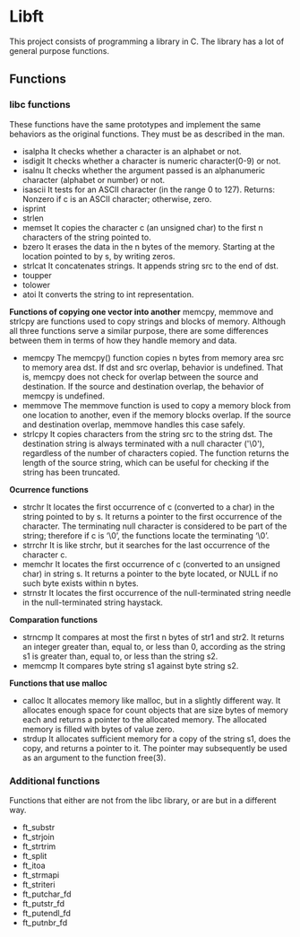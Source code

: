 # Libft

This project consists of programming a library in C. The library has a lot of general purpose functions.

## Functions

### libc functions
These functions have the same prototypes and implement the same behaviors as the original functions. They must be as described in the man.

- isalpha
It checks whether a character is an alphabet or not.
- isdigit
It checks whether a character is numeric character(0-9) or not.
- isalnu
It checks whether the argument passed is an alphanumeric character (alphabet or number) or not.
- isascii
It tests for an ASCII character (in the range 0 to 127). Returns: Nonzero if c is an ASCII character; otherwise, zero.
- isprint
- strlen
- memset
It copies the character c (an unsigned char) to the first n characters of the string pointed to.
- bzero
It erases the data in the n bytes of the memory. Starting at the location pointed to by s, by writing zeros.
- strlcat
It concatenates strings. It appends string src to the end of dst.
- toupper
- tolower
- atoi
It converts the string to int representation.

**Functions of copying one vector into another**
memcpy, memmove and strlcpy are functions used to copy strings and blocks of memory. Although all three functions serve a similar purpose, there are some differences between them in terms of how they handle memory and data.
- memcpy
The memcpy() function copies n bytes from memory area src to memory area dst.  If dst and src overlap, behavior is undefined. That is, memcpy does not check for overlap between the source and destination. If the source and destination overlap, the behavior of memcpy is undefined.
- memmove
The memmove function is used to copy a memory block from one location to another, even if the memory blocks overlap. If the source and destination overlap, memmove handles this case safely.
- strlcpy
It copies characters from the string src to the string dst.
The destination string is always terminated with a null character ('\0'), regardless of the number of characters copied.
The function returns the length of the source string, which can be useful for checking if the string has been truncated.

**Ocurrence functions**
- strchr
It locates the first occurrence of c (converted to a char) in the string pointed to by s. It returns a pointer to the first occurrence of the character. The terminating null character is considered to be part of the string; therefore if c is ‘\0’, the functions locate the terminating ‘\0’.
- strrchr
It is like strchr, but it searches for the last occurrence of the character c.
- memchr
It locates the first occurrence of c (converted to an unsigned char) in string s. It returns a pointer to the byte located, or NULL if no such byte exists within n bytes.
- strnstr
It locates the first occurrence of the null-terminated string needle in the null-terminated string haystack.

**Comparation functions**
- strncmp
It compares at most the first n bytes of str1 and str2. It returns an integer greater than, equal to, or less than 0, according as the string s1 is greater than, equal to, or less than the string s2.
- memcmp
It compares byte string s1 against byte string s2.

**Functions that use malloc**
- calloc
It allocates memory like malloc, but in a slightly different way. It allocates enough space for count objects that are size bytes of memory each and returns a pointer to the allocated memory.  The allocated memory is filled with bytes of value zero.
- strdup
It allocates sufficient memory for a copy of the string s1, does the copy, and returns a pointer to it.  The pointer may subsequently be used as an argument to the function free(3).

### Additional functions

Functions that either are not from the libc library, or are but in a different way.

- ft_substr
- ft_strjoin
- ft_strtrim
- ft_split
- ft_itoa
- ft_strmapi
- ft_striteri
- ft_putchar_fd
- ft_putstr_fd
- ft_putendl_fd
- ft_putnbr_fd


